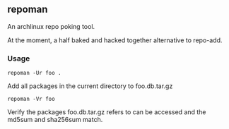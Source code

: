 ## repoman

An archlinux repo poking tool.

At the moment, a half baked and hacked together alternative to repo-add.

### Usage

    repoman -Ur foo .

Add all packages in the current directory to foo.db.tar.gz

    repoman -Vr foo

Verify the packages foo.db.tar.gz refers to can be accessed and the
md5sum and sha256sum match.
